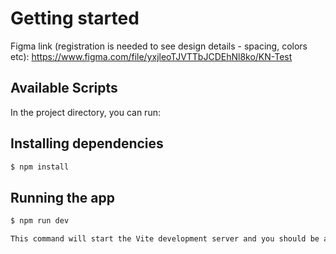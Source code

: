 # Getting started

Figma link (registration is needed to see design details - spacing, colors etc): <https://www.figma.com/file/yxjleoTJVTTbJCDEhNl8ko/KN-Test>

## Available Scripts

In the project directory, you can run:

## Installing dependencies

```bash
$ npm install
```

## Running the app

```bash
$ npm run dev

This command will start the Vite development server and you should be able to access your application in the browser at the address provided in the terminal.
